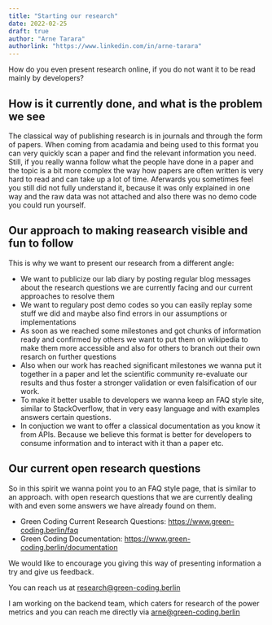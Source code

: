 ```yaml
---
title: "Starting our research"
date: 2022-02-25
draft: true
author: "Arne Tarara"
authorlink: "https://www.linkedin.com/in/arne-tarara"
---
```



How do you even present research online, if you do not want it to be read
mainly by developers?

## How is it currently done, and what is the problem we see

The classical way of publishing research is in journals and through the form
of papers. When coming from acadamia and being used to this format you can
very quickly scan a paper and find the relevant information you need.
Still, if you really wanna follow what the people have done in a paper and the
topic is a bit more complex the way how papers are often written is very hard
to read and can take up a lot of time.
Aferwards you sometimes feel you still did not fully understand it, because
it was only explained in one way and the raw data was not attached and also
there was no demo code you could run yourself.

## Our approach to making reasearch visible and fun to follow
This is why we want to present our research from a different angle:
- We want to publicize our lab diary by posting regular blog messages about
the research questions we are currently facing and our current approaches to
resolve them
- We want to regulary post demo codes so you can easily replay some stuff we
did and maybe also find errors in our assumptions or implementations
- As soon as we reached some milestones and got chunks of information ready
and confirmed by others we want to put them on wikipedia to make them more
accessible and also for others to branch out their own resarch on further questions
- Also when our work has reached significant milestones we wanna put it together
in a paper and let the scientific community re-evaluate our results and thus
foster a stronger validation or even falsification of our work.
- To make it better usable to developers we wanna keep an FAQ style site, similar
to StackOverflow, that in very easy language and with examples answers certain
questions.
- In conjuction we want to offer a classical documentation as you know it from APIs.
Because we believe this format is better for developers to consume information
and to interact with it than a paper etc.


## Our current open research questions
So in this spirit we wanna point you to an FAQ style page, that is similar
to an approach. with open research questions
that we are currently dealing with and even some answers we have already found
on them.

- Green Coding Current Research Questions: https://www.green-coding.berlin/faq
- Green Coding Documentation: https://www.green-coding.berlin/documentation

We would like to encourage you giving this way of presenting information a try
and give us feedback.

You can reach us at research@green-coding.berlin

I am working on the backend team, which caters for research of the power metrics
and you can reach me directly via arne@green-coding.berlin
